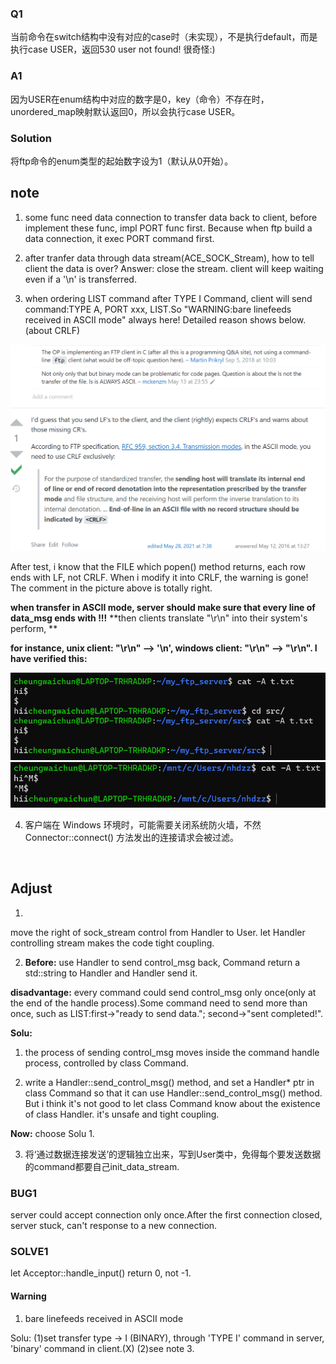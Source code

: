 
### Q1
当前命令在switch结构中没有对应的case时（未实现），不是执行default，而是执行case USER，返回530 user not found! 很奇怪:)

### A1
因为USER在enum结构中对应的数字是0，key（命令）不存在时，unordered_map映射默认返回0，所以会执行case USER。  

### Solution
将ftp命令的enum类型的起始数字设为1（默认从0开始）。





## note
<!-- main函数写成
```
while(1)
    ACE_Reactor::instance()->handle_events();
```
或者
```
    ACE_Reactor::instance()->run_event_loop();
```
的话server每次开机只能接受一次连接。原因应该是第一个Acceptor注销后，后面就没有新的Acceptor被创建（并register到ACE_Reactor上）用于新连接的处理了。 -->



1. some func need data connection to transfer data back to client, before implement these func, impl PORT func first.
    Because when ftp build a data connection, it exec PORT command first.

  


2. after tranfer data through data stream(ACE_SOCK_Stream), how to tell client the data is over? 
    Answer: close the stream. client will keep waiting even if a '\n' is transferred.

  

3. when ordering LIST command after TYPE I Command, client will send command:TYPE A, PORT xxx, LIST.So "WARNING:bare linefeeds received in ASCII mode" always here! 
Detailed reason shows below.(about CRLF)

<img src=".\.Note_images\image-20220823102419717.png" alt="image-20220823102419717" style="zoom: 67%;" />

After test, i know that the FILE which popen() method returns, each row ends with LF, not CRLF. When i modify it into CRLF, the warning is gone! The comment in the picture above is totally right.



**when transfer in ASCII mode, server should make sure that every line of data_msg ends with <CRLF> !!!**  **then clients translate "\r\n" into their system's perform, **

**for instance, unix client: "\r\n" --> '\n', windows client: "\r\n" --> "\r\n". I have verified this:**

<img src=".\.Note_images\$.png" style="zoom: 67%;" />

<img src=".\.Note_images\^M.png" style="zoom: 67%;" />


4. 客户端在 Windows 环境时，可能需要关闭系统防火墙，不然Connector::connect() 方法发出的连接请求会被过滤。



<br/>




## Adjust
1. 
move the right of sock_stream control from Handler to User. let Handler controlling stream makes the code tight coupling.



2. **Before:** use Handler to send control_msg back, Command return a std::string to Handler and Handler send it.

**disadvantage:** every command could send control_msg only once(only at the end of the handle process).Some command need to send more than once, such as LIST:first->"ready to send data."; second->"sent completed!".

**Solu:** 

1. the process of sending control_msg moves inside the command handle process, controlled by class Command.

2. write a Handler::send_control_msg() method, and set a Handler* ptr in class Command so that it can use Handler::send_control_msg() method. But i think it's not good to let class Command know about the existence of class Handler. it's unsafe and tight coupling.

**Now:** choose Solu 1.

3. 将‘通过数据连接发送’的逻辑独立出来，写到User类中，免得每个要发送数据的command都要自己init_data_stream.


### BUG1
server could accept connection only once.After the first connection closed, server stuck, can't response to a new connection.




### SOLVE1
let Acceptor::handle_input() return 0, not -1.





#### Warning

1.  bare linefeeds received in ASCII mode

Solu: 
(1)set transfer type -> I (BINARY), through 'TYPE I' command in server, 'binary' command in client.(X)
(2)see note 3.